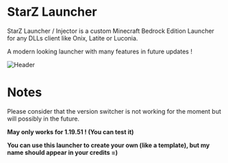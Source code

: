 # StarZ Launcher
StarZ Launcher / Injector is a custom Minecraft Bedrock Edition Launcher for any DLLs client like Onix, Latite or Luconia.

A modern looking launcher with many features in future updates !

![Header](https://cdn.discordapp.com/attachments/1016401568796528750/1072321489438773268/starzlauncher.png)

# Notes
Please consider that the version switcher is not working for the moment but will possibly in the future.

**May only works for 1.19.51 ! (You can test it)**

**You can use this launcher to create your own (like a template), but my name should appear in your credits =)**



